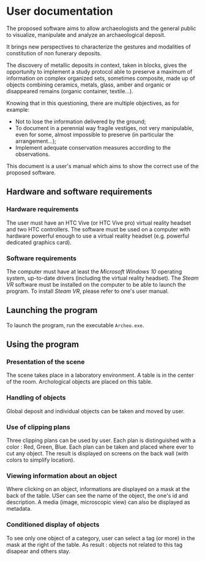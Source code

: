 # User documentation
The proposed software aims to allow archaeologists and the general public to visualize, manipulate and analyze an archaeological deposit.

It brings new perspectives to characterize the gestures and modalities of constitution of non funerary deposits.

The discovery of metallic deposits in context, taken in blocks, gives the opportunity to implement a study protocol able to preserve a maximum of information on complex organized sets, sometimes composite, made up of objects combining ceramics, metals, glass, amber and organic or disappeared remains (organic container, textile...).

Knowing that in this questioning, there are multiple objectives, as for example:

- Not to lose the information delivered by the ground;
- To document in a perennial way fragile vestiges, not very manipulable, even for some, almost impossible to preserve (in particular the arrangement...);
- Implement adequate conservation measures according to the observations.

This document is a user's manual which aims to show the correct use of the proposed software.
## Hardware and software requirements
### Hardware requirements
The user must have an HTC Vive (or HTC Vive pro) virtual reality headset and two HTC controllers. The software must be used on a computer with hardware powerful enough to use a virtual reality headset (e.g. powerful dedicated graphics card).
### Software requirements
The computer must have at least the *Microsoft Windows 10* operating system, up-to-date drivers (including the virtual reality headset). The *Steam VR* software must be installed on the computer to be able to launch the program. To install *Steam VR*, please refer to one's user manual. 
## Launching the program
To launch the program, run the executable ```Archeo.exe```.

## Using the program
### Presentation of the scene
The scene takes place in a laboratory environment. A table is in the center of the room. Archological objects are placed on this table.
### Handling of objects
Global deposit and individual objects can be taken and moved by user.
### Use of clipping plans
Three clipping plans can be used by user. Each plan is distinguished with a color : Red, Green, Blue. Each plan can be taken and placed where ever to cut any object. The result is displayed on screens on the back wall (with colors to simplify location).
### Viewing information about an object
Where clicking on an object, informations are displayed on a mask at the back of the table. USer can see the name of the object, the one's id and description. A media (image, microscopic view) can also be displayed as metadata.
### Conditioned display of objects
To see only one object of a category, user can select a tag (or more) in the mask at the right of the table. As result : objects not related to this tag disapear and others stay.